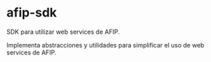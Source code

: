 # afip-sdk

SDK para utilizar web services de AFIP.

Implementa abstracciones y utilidades para simplificar el uso de web services
de AFIP.